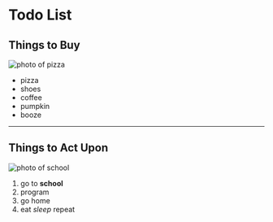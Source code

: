 # Todo List

## Things to Buy
![photo of pizza](http://www.mysticpizza.com/admin/resources/pizza-pepperoni-w857h456.jpg)
* pizza     
* shoes
* coffee
* pumpkin
* booze
* ***
## Things to Act Upon
![photo of school](http://static1.squarespace.com/static/5524448ee4b0d6f6b83ab9e2/t/55244514e4b08ad5c0f51a01/1451522396623/?format=1500w)
1. go to **school**
2. program
3. go home
4. eat _sleep_ repeat

